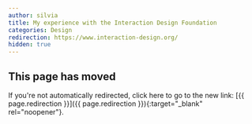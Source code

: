 ```yaml
---
author: silvia
title: My experience with the Interaction Design Foundation
categories: Design
redirection: https://www.interaction-design.org/
hidden: true
---
```

## This page has moved

If you're not automatically redirected, click here to go to the new link: [{{ page.redirection }}]({{ page.redirection }}){:target="_blank" rel="noopener"}.